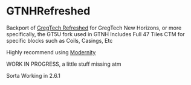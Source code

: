 # GTNHRefreshed

Backport of [GregTech Refreshed](https://github.com/ULSTICK/GregTechRefreshed) for GregTech New Horizons, or more specifically, the GT5U fork used in GTNH
Includes Full 47 Tiles CTM for specific blocks such as Coils, Casings, Etc

Highly recommend using [Modernity](https://www.curseforge.com/minecraft/texture-packs/modernity)

WORK IN PROGRESS, a little stuff missing atm

Sorta Working in 2.6.1
